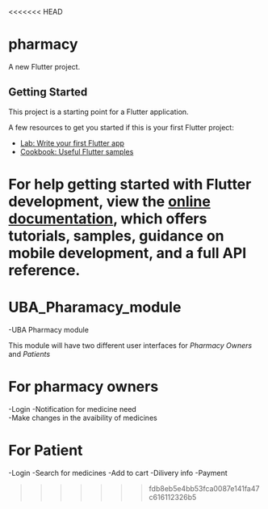 <<<<<<< HEAD
# pharmacy

A new Flutter project.

## Getting Started

This project is a starting point for a Flutter application.

A few resources to get you started if this is your first Flutter project:

- [Lab: Write your first Flutter app](https://docs.flutter.dev/get-started/codelab)
- [Cookbook: Useful Flutter samples](https://docs.flutter.dev/cookbook)

For help getting started with Flutter development, view the
[online documentation](https://docs.flutter.dev/), which offers tutorials,
samples, guidance on mobile development, and a full API reference.
=======
# UBA_Pharamacy_module
-UBA Pharmacy module 
  
  This module will have two different user interfaces for *Pharmacy Owners* and *Patients*

  # For pharmacy owners
  
  -Login
  -Notification for medicine need  
  -Make changes in the avaibility of medicines 

  # For Patient

  -Login
  -Search for medicines 
  -Add to cart
  -Dilivery info
  -Payment 
>>>>>>> fdb8eb5e4bb53fca0087e141fa47c616112326b5
